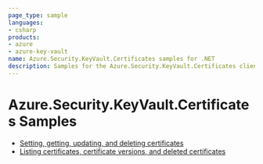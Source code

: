 ```yaml
---
page_type: sample
languages:
- csharp
products:
- azure
- azure-key-vault
name: Azure.Security.KeyVault.Certificates samples for .NET
description: Samples for the Azure.Security.KeyVault.Certificates client library.
---
```


# Azure.Security.KeyVault.Certificates Samples

- [Setting, getting, updating, and deleting certificates](Sample1_HelloWorld.md)
- [Listing certificates, certificate versions, and deleted certificates](Sample2_GetCertificates.md)
